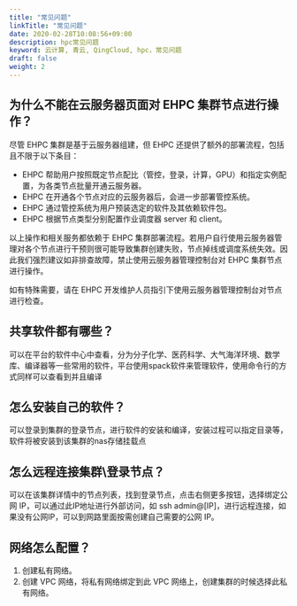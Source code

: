 ```yaml
---
title: "常见问题"
linkTitle: "常见问题"
date: 2020-02-28T10:08:56+09:00
description: hpc常见问题
keyword: 云计算, 青云, QingCloud, hpc，常见问题
draft: false
weight: 2
---
```


## 为什么不能在云服务器页面对 EHPC 集群节点进行操作？


尽管 EHPC 集群是基于云服务器组建，但 EHPC 还提供了额外的部署流程，包括且不限于以下条目：

* EHPC 帮助用户按照既定节点配比（管控，登录，计算，GPU）和指定实例配置，为各类节点批量开通云服务器。
* EHPC 在开通各个节点对应的云服务器后，会进一步部署管控系统。
* EHPC 通过管控系统为用户预装选定的软件及其依赖软件包。
* EHPC 根据节点类型分别配置作业调度器 server 和 client。

以上操作和相关服务都依赖于 EHPC 集群部署流程。若用户自行使用云服务器管理对各个节点进行干预则很可能导致集群创建失败，节点掉线或调度系统失效。因此我们强烈建议如非排查故障，禁止使用云服务器管理控制台对 EHPC 集群节点进行操作。

如有特殊需要，请在 EHPC 开发维护人员指引下使用云服务器管理控制台对节点进行检查。

## 共享软件都有哪些？

可以在平台的软件中心中查看，分为分子化学、医药科学、大气海洋环境、数学库、编译器等一些常用的软件，平台使用spack软件来管理软件，使用命令行的方式同样可以查看到并且编译

## 怎么安装自己的软件？

可以登录到集群的登录节点，进行软件的安装和编译，安装过程可以指定目录等，软件将被安装到该集群的nas存储挂载点



## 怎么远程连接集群\登录节点？

可以在该集群详情中的节点列表，找到登录节点，点击右侧更多按钮，选择绑定公网 IP，可以通过此IP地址进行外部访问，如 ssh admin@[IP]，进行远程连接，如果没有公网IP，可以到网路里面按需创建自己需要的公网 IP。

## 网络怎么配置？

1. 创建私有网络。
2. 创建 VPC 网络，将私有网络绑定到此 VPC 网络上，创建集群的时候选择此私有网络。
